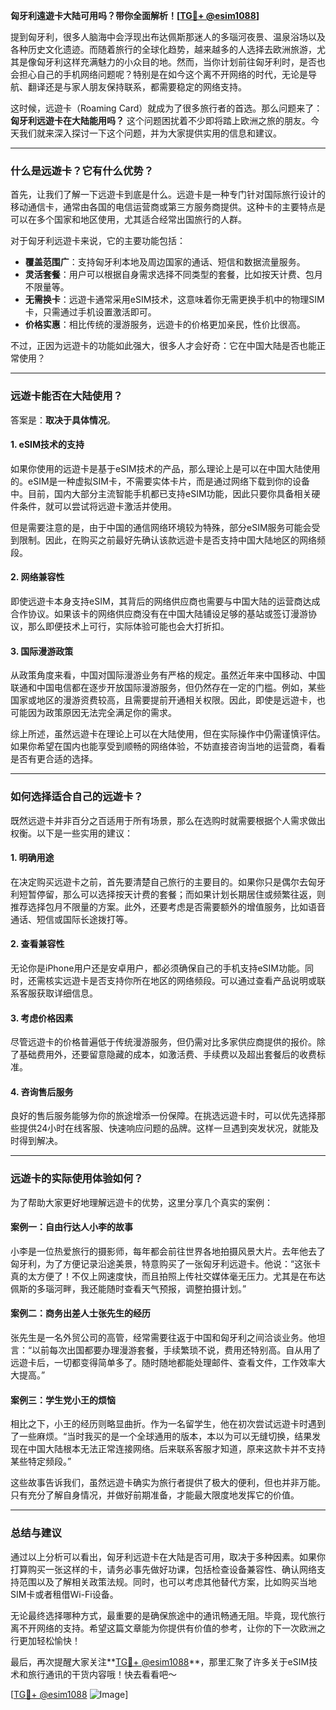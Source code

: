 **匈牙利遠遊卡大陆可用吗？带你全面解析！[[TG💪+ @esim1088](https://t.me/s/esim1088)]**

提到匈牙利，很多人脑海中会浮现出布达佩斯那迷人的多瑙河夜景、温泉浴场以及各种历史文化遗迹。而随着旅行的全球化趋势，越来越多的人选择去欧洲旅游，尤其是像匈牙利这样充满魅力的小众目的地。然而，当你计划前往匈牙利时，是否也会担心自己的手机网络问题呢？特别是在如今这个离不开网络的时代，无论是导航、翻译还是与家人朋友保持联系，都需要稳定的网络支持。

这时候，远遊卡（Roaming Card）就成为了很多旅行者的首选。那么问题来了：**匈牙利远遊卡在大陆能用吗？** 这个问题困扰着不少即将踏上欧洲之旅的朋友。今天我们就来深入探讨一下这个问题，并为大家提供实用的信息和建议。

---

### **什么是远遊卡？它有什么优势？**

首先，让我们了解一下远遊卡到底是什么。远遊卡是一种专门针对国际旅行设计的移动通信卡，通常由各国的电信运营商或第三方服务商提供。这种卡的主要特点是可以在多个国家和地区使用，尤其适合经常出国旅行的人群。

对于匈牙利远遊卡来说，它的主要功能包括：

- **覆盖范围广**：支持匈牙利本地及周边国家的通话、短信和数据流量服务。
- **灵活套餐**：用户可以根据自身需求选择不同类型的套餐，比如按天计费、包月不限量等。
- **无需换卡**：远遊卡通常采用eSIM技术，这意味着你无需更换手机中的物理SIM卡，只需通过手机设置激活即可。
- **价格实惠**：相比传统的漫游服务，远遊卡的价格更加亲民，性价比很高。

不过，正因为远遊卡的功能如此强大，很多人才会好奇：它在中国大陆是否也能正常使用？

---

### **远遊卡能否在大陆使用？**

答案是：**取决于具体情况**。

#### **1. eSIM技术的支持**
如果你使用的远遊卡是基于eSIM技术的产品，那么理论上是可以在中国大陆使用的。eSIM是一种虚拟SIM卡，不需要实体卡片，而是通过网络下载到你的设备中。目前，国内大部分主流智能手机都已支持eSIM功能，因此只要你具备相关硬件条件，就可以尝试将远遊卡激活并使用。

但是需要注意的是，由于中国的通信网络环境较为特殊，部分eSIM服务可能会受到限制。因此，在购买之前最好先确认该款远遊卡是否支持中国大陆地区的网络频段。

#### **2. 网络兼容性**
即使远遊卡本身支持eSIM，其背后的网络供应商也需要与中国大陆的运营商达成合作协议。如果该卡的网络供应商没有在中国大陆铺设足够的基站或签订漫游协议，那么即便技术上可行，实际体验可能也会大打折扣。

#### **3. 国际漫游政策**
从政策角度来看，中国对国际漫游业务有严格的规定。虽然近年来中国移动、中国联通和中国电信都在逐步开放国际漫游服务，但仍然存在一定的门槛。例如，某些国家或地区的漫游资费较高，且需要提前开通相关权限。因此，即使是远遊卡，也可能因为政策原因无法完全满足你的需求。

综上所述，虽然远遊卡在理论上可以在大陆使用，但在实际操作中仍需谨慎评估。如果你希望在国内也能享受到顺畅的网络体验，不妨直接咨询当地的运营商，看看是否有更合适的选择。

---

### **如何选择适合自己的远遊卡？**

既然远遊卡并非百分之百适用于所有场景，那么在选购时就需要根据个人需求做出权衡。以下是一些实用的建议：

#### **1. 明确用途**
在决定购买远遊卡之前，首先要清楚自己旅行的主要目的。如果你只是偶尔去匈牙利短暂停留，那么可以选择按天计费的套餐；而如果计划长期居住或频繁往返，则推荐选择包月不限量的方案。此外，还要考虑是否需要额外的增值服务，比如语音通话、短信或国际长途拨打等。

#### **2. 查看兼容性**
无论你是iPhone用户还是安卓用户，都必须确保自己的手机支持eSIM功能。同时，还需核实远遊卡是否支持你所在地区的网络频段。可以通过查看产品说明或联系客服获取详细信息。

#### **3. 考虑价格因素**
尽管远遊卡的价格普遍低于传统漫游服务，但仍需对比多家供应商提供的报价。除了基础费用外，还要留意隐藏的成本，如激活费、手续费以及超出套餐后的收费标准。

#### **4. 咨询售后服务**
良好的售后服务能够为你的旅途增添一份保障。在挑选远遊卡时，可以优先选择那些提供24小时在线客服、快速响应问题的品牌。这样一旦遇到突发状况，就能及时得到解决。

---

### **远遊卡的实际使用体验如何？**

为了帮助大家更好地理解远遊卡的优势，这里分享几个真实的案例：

#### **案例一：自由行达人小李的故事**
小李是一位热爱旅行的摄影师，每年都会前往世界各地拍摄风景大片。去年他去了匈牙利，为了方便记录沿途美景，特意购买了一张匈牙利远遊卡。他说：“这张卡真的太方便了！不仅上网速度快，而且拍照上传社交媒体毫无压力。尤其是在布达佩斯的多瑙河畔，我还能随时查看天气预报，调整拍摄计划。”

#### **案例二：商务出差人士张先生的经历**
张先生是一名外贸公司的高管，经常需要往返于中国和匈牙利之间洽谈业务。他坦言：“以前每次出国都要办理漫游套餐，手续繁琐不说，费用还特别高。自从用了远遊卡后，一切都变得简单多了。随时随地都能处理邮件、查看文件，工作效率大大提高。”

#### **案例三：学生党小王的烦恼**
相比之下，小王的经历则略显曲折。作为一名留学生，他在初次尝试远遊卡时遇到了一些麻烦。“当时我买的是一个全球通用的版本，本以为可以无缝切换，结果发现在中国大陆根本无法正常连接网络。后来联系客服才知道，原来这款卡并不支持某些特定频段。”

这些故事告诉我们，虽然远遊卡确实为旅行者提供了极大的便利，但也并非万能。只有充分了解自身情况，并做好前期准备，才能最大限度地发挥它的价值。

---

### **总结与建议**

通过以上分析可以看出，匈牙利远遊卡在大陆是否可用，取决于多种因素。如果你打算购买一张这样的卡，请务必事先做好功课，包括检查设备兼容性、确认网络支持范围以及了解相关政策法规。同时，也可以考虑其他替代方案，比如购买当地SIM卡或者租借Wi-Fi设备。

无论最终选择哪种方式，最重要的是确保旅途中的通讯畅通无阻。毕竟，现代旅行离不开网络的支持。希望这篇文章能为你提供有价值的参考，让你的下一次欧洲之行更加轻松愉快！

最后，再次提醒大家关注**[TG💪+ @esim1088](https://t.me/s/esim1088)**，那里汇聚了许多关于eSIM技术和旅行通讯的干货内容哦！快去看看吧～

[[TG💪+ @esim1088](https://t.me/s/esim1088) ![Image](https://i.postimg.cc/4NQfJmqS/Snipaste-2025-05-13-00-14-12.png)]